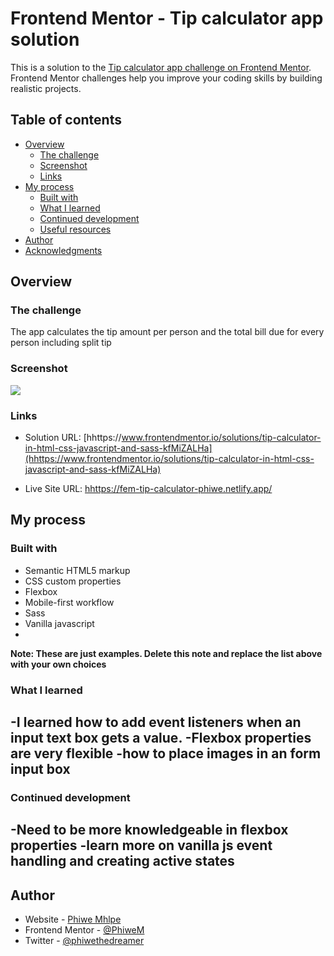 # Frontend Mentor - Tip calculator app solution

This is a solution to the [Tip calculator app challenge on Frontend Mentor](https://www.frontendmentor.io/challenges/tip-calculator-app-ugJNGbJUX). Frontend Mentor challenges help you improve your coding skills by building realistic projects.

## Table of contents

- [Overview](#overview)
  - [The challenge](#the-challenge)
  - [Screenshot](#screenshot)
  - [Links](#links)
- [My process](#my-process)
  - [Built with](#built-with)
  - [What I learned](#what-i-learned)
  - [Continued development](#continued-development)
  - [Useful resources](#useful-resources)
- [Author](#author)
- [Acknowledgments](#acknowledgments)


## Overview

### The challenge

The app calculates the tip amount per person and the total bill due for every person including split tip

### Screenshot

![](3FEMtip-calculator-app-main\design)


### Links

- Solution URL: [hhttps://www.frontendmentor.io/solutions/tip-calculator-in-html-css-javascript-and-sass-kfMiZALHa](hhttps://www.frontendmentor.io/solutions/tip-calculator-in-html-css-javascript-and-sass-kfMiZALHa)

- Live Site URL: [hhttps://fem-tip-calculator-phiwe.netlify.app/](hhttps://fem-tip-calculator-phiwe.netlify.app/)

## My process

### Built with

- Semantic HTML5 markup
- CSS custom properties
- Flexbox
- Mobile-first workflow
- Sass 
- Vanilla javascript
-

**Note: These are just examples. Delete this note and replace the list above with your own choices**

### What I learned

-I learned how to add event listeners when an input text box gets a value.
-Flexbox properties are very flexible
-how to place images in an form input box
-
<!-- 
To see how you can add code snippets, see below:

```html
<h1>Some HTML code I'm proud of</h1>
```
```css
.proud-of-this-css {
  color: papayawhip;
}
```
```js
const proudOfThisFunc = () => {
  console.log('🎉')
}
``` -->

### Continued development

-Need to be more knowledgeable in flexbox properties
-learn more on vanilla js event handling and creating active states
-


## Author

- Website - [Phiwe Mhlpe](https://phiwem.netlify.app/)
- Frontend Mentor - [@PhiweM](https://www.frontendmentor.io/profile/PhiweM)
- Twitter - [@phiwethedreamer](https://twitter.com/phiwethedreamer)



